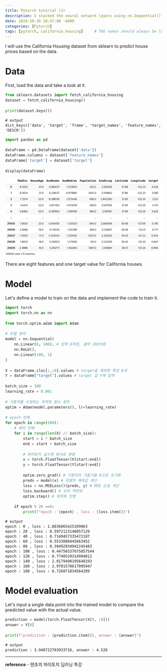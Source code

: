 ```yaml
---
title: Pytorch tutorial (3)
description: I stacked the neural network layers using nn.Sequential() to predict the California Housing data
date: 2024-10-26 18:47:00 -0400
categories: [Pytorch]
tags: [pytorch, california_housing]     # TAG names should always be lowercase
---
```


I will use the California Housing dataset from sklearn to predict house prices based on the data.

# Data

First, load the data and take a look at it.

```python
from sklearn.datasets import fetch_california_housing
dataset = fetch_california_housing()

print(dataset.keys())
```
```
# output
dict_keys(['data', 'target', 'frame', 'target_names', 'feature_names', 'DESCR'])
```

```python
import pandas as pd

dataFrame = pd.DataFrame(dataset['data'])
dataFrame.columns = dataset['feature_names']
dataFrame['target'] = dataset['target']

display(dataFrame)
```

![dataFrame ouput](/images/Pytorch_3/pytorch_3_1.png)

There are eight features and one target value for California houses.

# Model

Let's define a model to train on the data and implement the code to train it.

```python
import torch
import torch.nn as nn

from torch.optim.adam import Adam

# 모델 정의
model = nn.Sequential(
    nn.Linear(8, 100), # 입력 8차원, 출력 100차원
    nn.ReLU(),
    nn.Linear(100, 1)
)

X = dataFrame.iloc[:,:8].values # target을 제외한 특징 8개
Y = dataFrame["target"].values # target 값 Y에 입력

batch_size = 100
learning_rate = 0.001

# 가중치를 수정하는 최적화 함수 정의
optim = Adam(model.parameters(), lr=learning_rate)

# epoch 반복
for epoch in range(200):
    # 배치 반복
    for i in range(len(X) // batch_size):
        start = i * batch_size
        end = start + batch_size

        # 파이토치 실수형 텐서로 변환
        x = torch.FloatTensor(X[start:end])
        y = torch.FloatTensor(Y[start:end])

        optim.zero_grad() # 가중치의 기울기를 0으로 초기화
        preds = model(x) # 모델의 예측값 계산
        loss = nn.MSELoss()(preds, y) # MSE 손실 계산
        loss.backward() # 오차 역전파
        optim.step() # 최적화 진행

    if epoch % 20 ==0:
        print(f"epoch : {epoch} , loss : {loss.item()}")

```

```
# output
epoch : 0 , loss : 1.8836865425109863
epoch : 20 , loss : 0.5972123146057129
epoch : 40 , loss : 0.7149457335472107
epoch : 60 , loss : 0.5533088445663452
epoch : 80 , loss : 0.39492934942245483
epoch : 100 , loss : 0.44756537675857544
epoch : 120 , loss : 0.7748529314994812
epoch : 140 , loss : 2.0179498195648193
epoch : 160 , loss : 2.9701578617095947
epoch : 180 , loss : 6.726071834564209
```

# Model evaluation

Let's input a single data point into the trained model to compare the predicted value with the actual value.

```python
prediction = model(torch.FloatTensor(X[0, :8]))
answer = Y[0]

print(f"prediction : {prediction.item()}, answer : {answer}")
```
```
# output
prediction : 3.940722703933716, answer : 4.526
```

----
__reference__ - 텐초의 파이토치 딥러닝 특강
